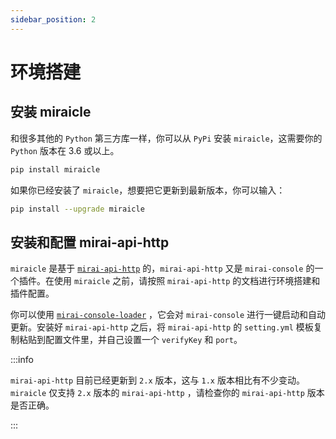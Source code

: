 ```yaml
---
sidebar_position: 2
---
```


# 环境搭建

## 安装 miraicle

和很多其他的 `Python` 第三方库一样，你可以从 `PyPi` 安装 `miraicle`，这需要你的 `Python` 版本在 3.6 或以上。

``` bash
pip install miraicle
```

如果你已经安装了 `miraicle`，想要把它更新到最新版本，你可以输入：

``` bash
pip install --upgrade miraicle
```

## 安装和配置 mirai-api-http

`miraicle` 是基于 [`mirai-api-http`](https://github.com/project-mirai/mirai-api-http) 的，`mirai-api-http` 又是 `mirai-console` 的一个插件。在使用 `miraicle` 之前，请按照 `mirai-api-http` 的文档进行环境搭建和插件配置。

你可以使用 [`mirai-console-loader`](https://github.com/iTXTech/mirai-console-loader) ，它会对 `mirai-console` 进行一键启动和自动更新。安装好 `mirai-api-http` 之后，将 `mirai-api-http` 的 `setting.yml` 模板复制粘贴到配置文件里，并自己设置一个 `verifyKey` 和 `port`。

:::info

`mirai-api-http` 目前已经更新到 `2.x` 版本，这与 `1.x` 版本相比有不少变动。`miraicle` 仅支持 `2.x` 版本的 `mirai-api-http` ，请检查你的 `mirai-api-http` 版本是否正确。

:::
